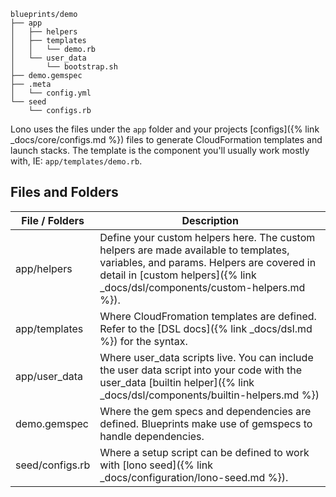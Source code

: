     blueprints/demo
    ├── app
    │   ├── helpers
    │   ├── templates
    │   │   └── demo.rb
    │   └── user_data
    │       └── bootstrap.sh
    ├── demo.gemspec
    ├── .meta
    │   └── config.yml
    └── seed
        └── configs.rb

Lono uses the files under the `app` folder and your projects [configs]({% link _docs/core/configs.md %}) files to generate CloudFormation templates and launch stacks.  The template is the component you'll usually work mostly with, IE: `app/templates/demo.rb`.

## Files and Folders

File / Folders  | Description
------------- | -------------
app/helpers | Define your custom helpers here. The custom helpers are made available to templates, variables, and params. Helpers are covered in detail in [custom helpers]({% link _docs/dsl/components/custom-helpers.md %}).
app/templates | Where CloudFromation templates are defined.  Refer to the [DSL docs]({% link _docs/dsl.md %}) for the syntax.
app/user_data | Where user_data scripts live. You can include the user data script into your code with the user_data [builtin helper]({% link _docs/dsl/components/builtin-helpers.md %})
demo.gemspec | Where the gem specs and dependencies are defined.  Blueprints make use of gemspecs to handle dependencies.
seed/configs.rb | Where a setup script can be defined to work with [lono seed]({% link _docs/configuration/lono-seed.md %}).

